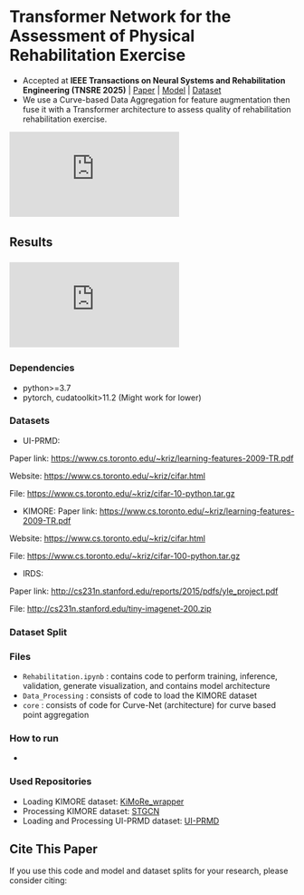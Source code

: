 # Transformer Network for the Assessment of Physical Rehabilitation Exercise

* Accepted at **IEEE Transactions on Neural Systems and Rehabilitation Engineering (TNSRE 2025)** | [Paper](https://aclanthology.org/2023.emnlp-main.618/) | [Model]() | [Dataset](https://huggingface.co/datasets/PeacefulData/HyPoradise-v1-GigaSpeech)
* We use a Curve-based Data Aggregation for feature augmentation then fuse it with a Transformer architecture to assess quality of rehabilitation rehabilitation exercise.


![Screenshot](https://github.com/King-Rafat/Transformer_Rehabilitation/blob/main/Images/First_Diagram.pdf)


## Results
### 

![Screenshot of a comment on a GitHub issue showing an image, added in the Markdown, of an Octocat smiling and raising a tentacle.](https://github.com/King-Rafat/Transformer_Rehabilitation/blob/main/Images/First_Diagram.pdf)

### Dependencies
- python>=3.7
- pytorch, cudatoolkit>11.2 (Might work for lower)

### Datasets

* UI-PRMD: 

Paper link: https://www.cs.toronto.edu/~kriz/learning-features-2009-TR.pdf

Website: https://www.cs.toronto.edu/~kriz/cifar.html

File: https://www.cs.toronto.edu/~kriz/cifar-10-python.tar.gz

* KIMORE: 
Paper link: https://www.cs.toronto.edu/~kriz/learning-features-2009-TR.pdf

Website: https://www.cs.toronto.edu/~kriz/cifar.html

File: https://www.cs.toronto.edu/~kriz/cifar-100-python.tar.gz

* IRDS: 

Paper link: http://cs231n.stanford.edu/reports/2015/pdfs/yle_project.pdf

File: http://cs231n.stanford.edu/tiny-imagenet-200.zip

### Dataset Split



### Files

* `Rehabilitation.ipynb` : contains code to perform training, inference, validation, generate visualization, and contains model architecture
* `Data_Processing` : consists of code to load the KIMORE dataset
* `core` : consists of code for Curve-Net (architecture) for curve based point aggregation

### How to run
- 

### Used Repositories

* Loading KIMORE dataset: [KiMoRe_wrapper](https://github.com/petteriTeikari/KiMoRe_wrapper)
* Processing KIMORE dataset: [STGCN](https://github.com/fokhruli/STGCN-rehab)
* Loading and Processing UI-PRMD dataset: [UI-PRMD](https://github.com/avakanski/A-Deep-Learning-Framework-for-Assessing-Physical-Rehabilitation-Exercises)

## Cite This Paper
If you use this code and model and dataset splits for your research, please consider citing:

